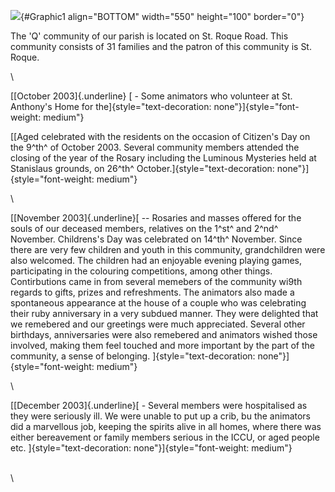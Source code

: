![](SCCRoqueRd.jpg){#Graphic1 align="BOTTOM" width="550" height="100"
border="0"}

The \'Q\' community of our parish is located on St. Roque Road. This
community consists of 31 families and the patron of this community is
St. Roque.

\

[[October 2003]{.underline} [ - Some animators who volunteer at St.
Anthony\'s Home for
the]{style="text-decoration: none"}]{style="font-weight: medium"}

[[Aged celebrated with the residents on the occasion of Citizen\'s Day
on the 9^th^ of October 2003. Several community members attended the
closing of the year of the Rosary including the Luminous Mysteries held
at Stanislaus grounds, on 26^th^
October.]{style="text-decoration: none"}]{style="font-weight: medium"}

\

[[November 2003]{.underline}[ -- Rosaries and masses offered for the
souls of our deceased members, relatives on the 1^st^ and 2^nd^
November. Childrens\'s Day was celebrated on 14^th^ November. Since
there are very few children and youth in this community, grandchildren
were also welcomed. The children had an enjoyable evening playing games,
participating in the colouring competitions, among other things.
Contirbutions came in from several memebers of the community wi9th
regards to gifts, prizes and refreshments. The animators also made a
spontaneous appearance at the house of a couple who was celebrating
their ruby anniversary in a very subdued manner. They were delighted
that we remebered and our greetings were much appreciated. Several other
birthdays, anniversaries were also remebered and animators wished those
involved, making them feel touched and more important by the part of the
community, a sense of belonging.
]{style="text-decoration: none"}]{style="font-weight: medium"}

\

[[December 2003]{.underline}[ - Several members were hospitalised as
they were seriously ill. We were unable to put up a crib, bu the
animators did a marvellous job, keeping the spirits alive in all homes,
where there was either bereavement or family members serious in the
ICCU, or aged people etc.
]{style="text-decoration: none"}]{style="font-weight: medium"}

\
\
